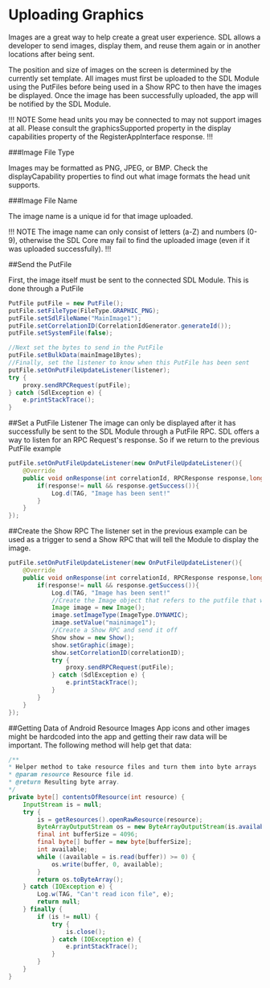 
# Uploading Graphics
Images are a great way to help create a great user experience. SDL allows a developer to send images, display them, and reuse them again or in another locations after being sent.

The position and size of images on the screen is determined by the currently set template. All images must first be uploaded to the SDL Module using the PutFiles  before being used in a Show RPC to then have the images be displayed. Once the image has been successfully uploaded, the app will be notified by the SDL Module.

!!! NOTE Some head units you may be connected to may not support images at all. Please consult the graphicsSupported property in the display capabilities property of the RegisterAppInterface response. !!!

###Image File Type

Images may be formatted as PNG, JPEG, or BMP. Check the displayCapability properties to find out what image formats the head unit supports.

###Image File Name

The image name is a unique id for that image uploaded.

!!! NOTE 
The image name can only consist of letters (a-Z) and numbers (0-9), otherwise the SDL Core may fail to find the uploaded image (even if it was uploaded successfully). 
!!!

##Send the PutFile

First, the image itself must be sent to the connected SDL Module. This is done through a PutFile

```java
PutFile putFile = new PutFile();
putFile.setFileType(FileType.GRAPHIC_PNG);
putFile.setSdlFileName("MainImage1");
putFile.setCorrelationID(CorrelationIdGenerator.generateId());
putFile.setSystemFile(false);

//Next set the bytes to send in the PutFile
putFile.setBulkData(mainImage1Bytes);
//Finally, set the listener to know when this PutFile has been sent
putFile.setOnPutFileUpdateListener(listener);
try {
	proxy.sendRPCRequest(putFile);
} catch (SdlException e) {
	e.printStackTrace();
}
```

##Set a PutFile Listener
The image can only be displayed after it has successfully be sent to the SDL Module through a PutFile RPC. SDL offers a way to listen for an RPC Request's response. So if we return to the previous PutFile example

```java
putFile.setOnPutFileUpdateListener(new OnPutFileUpdateListener(){
	@Override
	public void onResponse(int correlationId, RPCResponse response,long totalSize) {
		if(response!= null && response.getSuccess()){
			Log.d(TAG, "Image has been sent!"
		}			
	}		
});
```

##Create the Show RPC
The listener set in the previous example can be used as a trigger to send a Show RPC that will tell the Module to display the image.

```java
putFile.setOnPutFileUpdateListener(new OnPutFileUpdateListener(){
	@Override
	public void onResponse(int correlationId, RPCResponse response,long totalSize) {
		if(response!= null && response.getSuccess()){
			Log.d(TAG, "Image has been sent!"
			//Create the Image object that refers to the putfile that was just sent
			Image image = new Image();
			image.setImageType(ImageType.DYNAMIC);
			image.setValue("mainimage1");
			//Create a Show RPC and send it off
			Show show = new Show();
			show.setGraphic(image);
			show.setCorrelationID(correlationID);
			try {
				proxy.sendRPCRequest(putFile);
			} catch (SdlException e) {
				e.printStackTrace();
			}
		}			
	}			
});
```

##Getting Data of Android Resource Images
App icons and other images might be hardcoded into the app and getting their raw data will be important. The following method will help get that data:

```java
/**
* Helper method to take resource files and turn them into byte arrays
* @param resource Resource file id.
* @return Resulting byte array.
*/
private byte[] contentsOfResource(int resource) {
	InputStream is = null;
	try {
		is = getResources().openRawResource(resource);
		ByteArrayOutputStream os = new ByteArrayOutputStream(is.available());
		final int bufferSize = 4096;
		final byte[] buffer = new byte[bufferSize];
		int available;
		while ((available = is.read(buffer)) >= 0) {
			os.write(buffer, 0, available);
		}
		return os.toByteArray();
	} catch (IOException e) {
		Log.w(TAG, "Can't read icon file", e);
		return null;
	} finally {
		if (is != null) {
			try {
				is.close();
			} catch (IOException e) {
				e.printStackTrace();
			}
		}
	}
}
```